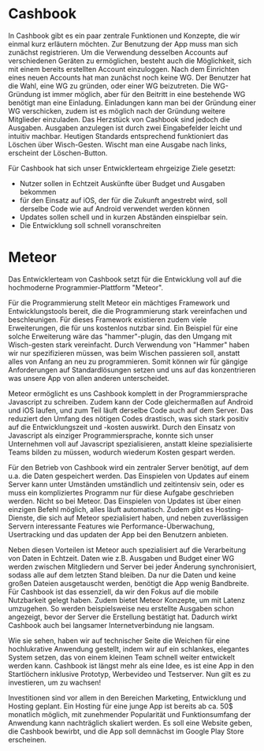 # Cashbook

In Cashbook gibt es ein paar zentrale Funktionen und Konzepte, die wir einmal kurz erläutern möchten.
Zur Benutzung der App muss man sich zunächst registrieren. Um die Verwendung desselben Accounts auf verschiedenen Geräten zu ermöglichen, besteht auch die Möglichkeit, sich mit einem bereits erstellten Account einzuloggen.
Nach dem Einrichten eines neuen Accounts hat man zunächst noch keine WG. Der Benutzer hat die Wahl, eine WG zu gründen, oder einer WG beizutreten. Die WG-Gründung ist immer möglich, aber für den Beitritt in eine bestehende WG benötigt man eine Einladung. Einladungen kann man bei der Gründung einer WG verschicken, zudem ist es möglich nach der Gründung weitere Mitglieder einzuladen.
Das Herzstück von Cashbook sind jedoch die Ausgaben. Ausgaben anzulegen ist durch zwei Eingabefelder leicht und intuitiv machbar. Heutigen Standards entsprechend funktioniert das Löschen über Wisch-Gesten. Wischt man eine Ausgabe nach links, erscheint der Löschen-Button.

Für Cashbook hat sich unser Entwicklerteam ehrgeizige Ziele gesetzt:
- Nutzer sollen in Echtzeit Auskünfte über Budget und Ausgaben bekommen
- für den Einsatz auf iOS, der für die Zukunft angestrebt wird, soll derselbe Code wie auf Android verwendet werden können
- Updates sollen schell und in kurzen Abständen einspielbar sein.
- Die Entwicklung soll schnell voranschreiten

# Meteor

Das Entwicklerteam von Cashbook setzt für die Entwicklung voll auf die hochmoderne Programmier-Plattform "Meteor".

Für die Programmierung stellt Meteor ein mächtiges Framework und Entwicklungstools bereit, die die Programmierung stark vereinfachen und beschleunigen. Für dieses Framework existieren zudem viele Erweiterungen, die für uns kostenlos nutzbar sind. Ein Beispiel für eine solche Erweiterung wäre das "hammer"-plugin, das den Umgang mit Wisch-gesten stark vereinfacht. Durch Verwendung von "Hammer" haben wir nur spezifizieren müssen, was beim Wischen passieren soll, anstatt alles von Anfang an neu zu programmieren. Somit können wir für gängige Anforderungen auf Standardlösungen setzen und uns auf das konzentrieren was unsere App von allen anderen unterscheidet.

Meteor ermöglicht es uns Cashbook komplett in der Programmiersprache Javascript zu schreiben. Zudem kann der Code gleichermaßen auf Android und iOS laufen, und zum Teil läuft derselbe Code auch auf dem Server. Das reduziert den Umfang des nötigen Codes drastisch, was sich stark positiv auf die Entwicklungszeit und -kosten auswirkt. Durch den Einsatz von Javascript als einziger Programmiersprache, konnte sich unser Unternehmen voll auf Javascript spezialisieren, anstatt kleine spezialisierte Teams bilden zu müssen, wodurch wiederum Kosten gespart werden.

Für den Betrieb von Cashbook wird ein zentraler Server benötigt, auf dem u.a. die Daten gespeichert werden. Das Einspielen von Updates auf einem Server kann unter Umständen umständlich und zeitintensiv sein, oder es muss ein kompliziertes Programm nur für diese Aufgabe geschrieben werden. Nicht so bei Meteor. Das Einspielen von Updates ist über einen einzigen Befehl möglich, alles läuft automatisch. Zudem gibt es Hosting-Dienste, die sich auf Meteor spezialisiert haben, und neben zuverlässigen Servern interessante Features wie Performance-Überwachung, Usertracking und das updaten der App bei den Benutzern anbieten.

Neben diesen Vorteilen ist Meteor auch spezialisiert auf die Verarbeitung von Daten in Echtzeit. Daten wie z.B. Ausgaben und Budget einer WG werden zwischen Mitgliedern und Server bei jeder Änderung synchronisiert, sodass alle auf dem letzten Stand bleiben. Da nur die Daten und keine großen Dateien ausgetauscht werden, benötigt die App wenig Bandbreite. Für Cashbook ist das essenziell, da wir den Fokus auf die mobile Nutzbarkeit gelegt haben. Zudem bietet Meteor Konzepte, um mit Latenz umzugehen. So werden beispielsweise neu erstellte Ausgaben schon angezeigt, bevor der Server die Erstellung bestätigt hat. Dadurch wirkt Cashbook auch bei langsamer Internetverbindung nie langsam.

Wie sie sehen, haben wir auf technischer Seite die Weichen für eine hochlukrative Anwendung gestellt, indem wir auf ein schlankes, elegantes System setzen, das von einem kleinen Team schnell weiter entwickelt werden kann. Cashbook ist längst mehr als eine Idee, es ist eine App in den Startlöchern inklusive Prototyp, Werbevideo und Testserver. Nun gilt es zu investieren, um zu wachsen!

Investitionen sind vor allem in den Bereichen Marketing, Entwicklung und Hosting geplant. Ein Hosting für eine junge App ist bereits ab ca. 50$ monatlich möglich, mit zunehmender Popularität und Funktionsumfang der Anwendung kann nachträglich skaliert werden. Es soll eine Website geben, die Cashbook bewirbt, und die App soll demnächst im Google Play Store erscheinen.